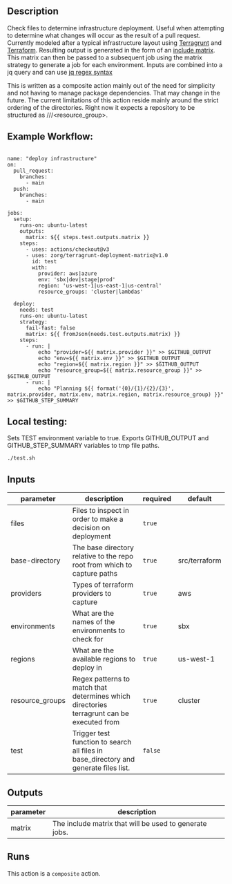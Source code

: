 <!-- action-docs-description -->
## Description

Check files to determine infrastructure deployment. Useful when attempting to determine what changes will occur as the result of a pull request. Currently modeled after a typical infrastructure layout using [Terragrunt](https://terragrunt.gruntwork.io/) and [Terraform](https://www.terraform.io/). Resulting output is generated in the form of an [include matrix](https://docs.github.com/en/actions/using-jobs/using-a-matrix-for-your-jobs#example-expanding-configurations). This matrix can then be passed to a subsequent job using the matrix strategy to generate a job for each environment. Inputs are combined into a jq query and can use [jq regex syntax](https://stedolan.github.io/jq/manual/#RegularexpressionsPCRE)
<!-- action-docs-description -->

This is written as a composite action mainly out of the need for simplicity and not having to manage package dependencies. That may change in the future. The current limitations of this action reside mainly around the strict ordering of the directories. Right now it expects a repository to be structured as <provider>/<env>/<region>/<resource_group>.

## Example Workflow:

```

name: "deploy infrastructure"
on:
  pull_request:
    branches:
      - main
  push:
    branches:
      - main

jobs:
  setup:
    runs-on: ubuntu-latest
    outputs:
      matrix: ${{ steps.test.outputs.matrix }}
    steps:
      - uses: actions/checkout@v3
      - uses: zorg/terragrunt-deployment-matrix@v1.0
        id: test
        with:
          provider: aws|azure
          env: 'sbx|dev|stage|prod'
          region: 'us-west-1|us-east-1|us-central'
          resource_groups: 'cluster|lambdas'

  deploy:
    needs: test
    runs-on: ubuntu-latest
    strategy:
      fail-fast: false
      matrix: ${{ fromJson(needs.test.outputs.matrix) }}
    steps:
      - run: |
          echo "provider=${{ matrix.provider }}" >> $GITHUB_OUTPUT
          echo "env=${{ matrix.env }}" >> $GITHUB_OUTPUT
          echo "region=${{ matrix.region }}" >> $GITHUB_OUTPUT
          echo "resource_group=${{ matrix.resource_group }}" >> $GITHUB_OUTPUT
      - run: |
          echo "Planning ${{ format('{0}/{1}/{2}/{3}', matrix.provider, matrix.env, matrix.region, matrix.resource_group) }}" >> $GITHUB_STEP_SUMMARY
```

## Local testing:

Sets TEST environment variable to true. Exports GITHUB_OUTPUT and GITHUB_STEP_SUMMARY variables to tmp file paths.

```
./test.sh
```

<!-- action-docs-inputs -->
## Inputs

| parameter | description | required | default |
| --- | --- | --- | --- |
| files | Files to inspect in order to make a decision on deployment | `true` |  |
| base-directory | The base directory relative to the repo root from which to capture paths | `true` | src/terraform |
| providers | Types of terraform providers to capture | `true` | aws |
| environments | What are the names of the environments to check for | `true` | sbx |
| regions | What are the available regions to deploy in | `true` | us-west-1 |
| resource_groups | Regex patterns to match that determines which directories terragrunt can be executed from | `true` | cluster |
| test | Trigger test function to search all files in base_directory and generate files list. | `false` |  |
<!-- action-docs-inputs -->

<!-- action-docs-outputs -->
## Outputs

| parameter | description |
| --- | --- |
| matrix | The include matrix that will be used to generate jobs. |
<!-- action-docs-outputs -->

<!-- action-docs-runs -->
## Runs

This action is a `composite` action.
<!-- action-docs-runs -->
